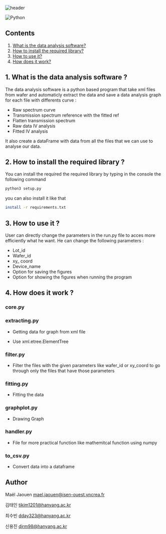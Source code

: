 
![header](https://capsule-render.vercel.app/api?type=rounded&color=gradient&height=150&section=header&text=Data%20analysis%20software&fontSize=75&fontAlignY=55)

<img alt="Python" src ="https://img.shields.io/badge/Python-3776AB.svg?&style=for-the-badge&logo=Python&logoColor=white"/>




## Contents

1. [What is the data analysis software?](#1-what-is-the-data-analysis-software-)
2. [How to install the required library?](#2-how-to-install-the-required-library-)
3. [How to use it?](#3-how-to-use-it-)
4. [How does it work?](#4-how-does-it-work-)


## 1. What is the data analysis software ?
The data analysis software is a python based program that take xml files from wafer and automaticly extract the data and save a data analysis graph for each file with differents curve :

- Raw spectrum curve
- Transmission spectrum reference with the fitted ref
- Flatten transmission spectrum
- Raw data IV analysis
- Fitted IV analysis

It also create a dataFrame with data from all the files that we can use to analyse our data.

## 2. How to install the required library ?

You can install the required the required library by typing in the console the following command 
```bash
python3 setup.py
```

you can also install it like that 
```bash
install -r requirements.txt
```

## 3. How to use it ?

User can directly change the parameters in the run.py file to acces more efficiently what he want. He can change the following parameters : 

- Lot_id
- Wafer_id
- xy_ coord
- Device_name
- Option for saving the figures
- Option for showing the figures when running the program

## 4. How does it work ? 
### core.py

### extracting.py

- Getting data for graph from xml file 

- Use xml.etree.ElementTree 

### filter.py

- Filter the files with the given parameters like wafer_id or xy_coord to go through only the files that have those parameters

### fitting.py

- Fitting the data

### graphplot.py

- Drawing Graph

### handler.py

- File for more practical function like mathemitcal function using numpy

### to_csv.py

- Convert data into a dataframe  
 
 ## Author
 Maël Jaouen mael.jaouen@isen-ouest.yncrea.fr
 
 김태인 tikim1201@hanyang.ac.kr
 
 최수빈 dday323@hanyang.ac.kr
 
 신용진 djrm98@hanyang.ac.kr
